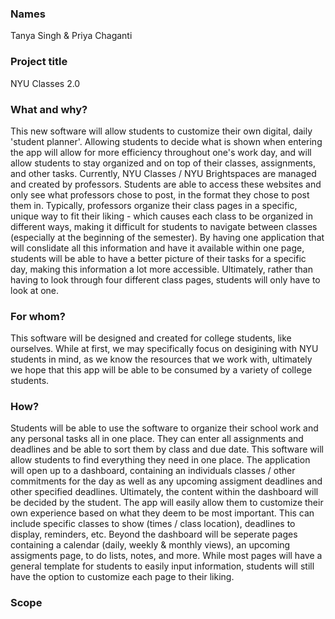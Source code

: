 ### Names
Tanya Singh & Priya Chaganti 

### Project title
NYU Classes 2.0 

### What and why?
This new software will allow students to customize their own digital, daily 'student planner'. Allowing students to decide what is shown when entering the app will allow for more efficiency throughout one's work day, and will allow students to stay organized and on top of their classes, assignments, and other tasks. Currently, NYU Classes / NYU Brightspaces are managed and created by professors. Students are able to access these websites and only see what professors chose to post, in the format they chose to post them in. Typically, professors organize their class pages in a specific, unique way to fit their liking - which causes each class to be organized in different ways, making it difficult for students to navigate between classes (especially at the beginning of the semester). By having one application that will conslidate all this information and have it available within one page, students will be able to have a better picture of their tasks for a specific day, making this information a lot more accessible. Ultimately, rather than having to look through four different class pages, students will only have to look at one. 

### For whom?
This software will be designed and created for college students, like ourselves. While at first, we may specifically focus on desigining with NYU students in mind, as we know the resources that we work with, ultimately we hope that this app will be able to be consumed by a variety of college students. 

### How?
Students will be able to use the software to organize their school work and any personal tasks all in one place. They can enter all assignments and deadlines and be able to sort them by class and due date. This software will allow students to find everything they need in one place. The application will open up to a dashboard, containing an individuals classes / other commitments for the day as well as any upcoming assigment deadlines and other specified deadlines. Ultimately, the content within the dashboard will be decided by the student. The app will easily allow them to customize their own experience based on what they deem to be most important. This can include specific classes to show (times / class location), deadlines to display, reminders, etc. Beyond the dashboard will be seperate pages containing a calendar (daily, weekly & monthly views), an upcoming assigments page, to do lists, notes, and more. While most pages will have a general template for students to easily input information, students will still have the option to customize each page to their liking. 

### Scope
